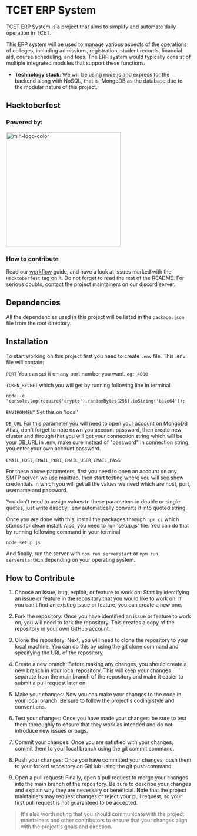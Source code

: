 # TCET ERP System

TCET ERP System is a project that aims to simplify and automate daily operation in TCET.

This ERP system will be used to manage various aspects of the operations of colleges, including admissions, registration, student records, financial aid, course scheduling, and fees. The ERP system would typically consist of multiple integrated modules that support these functions.

  - **Technology stack**: We will be using node.js and express for the backend along with NoSQL, that is, MongoDB as the database due to the modular nature of this project.

## Hacktoberfest
### Powered by:
<img width="311" alt="mlh-logo-color" src="https://github.com/tcet-opensource/hacktober-fest/assets/55846983/d5ccae96-86a7-4fed-8f00-e9f1d0aa5cac">

### How to contribute
Read our [workflow](https://opensource.tcetmumbai.in/docs/resources/workflows/external-workflow/) guide, and have a look at issues marked with the <code>Hacktoberfest</code> tag on it. Do not forget to read the rest of the README. For serious doubts, contact the project maintainers on our discord server.

## Dependencies

All the dependencies used in this project will be listed in the `package.json` file from the root directory.

## Installation

To start working on this project first you need to create `.env` file. This .env file will contain:

`PORT`
 You can set it on any port number you want. `eg: 4000`

`TOKEN_SECRET` which you will get by running following line in terminal   
```
node -e "console.log(require('crypto').randomBytes(256).toString('base64'));
```
`ENVIRONMENT`
 Set this on 'local'    

`DB_URL` 
 For this parameter you will need to open your account on MongoDB Atlas, don't forget to note down you account password, then create new cluster and through that you will get your connection string which will be your DB_URL in .env, make sure instead of "password" in connection string, you enter your own account password.

`EMAIL_HOST`,
`EMAIL_PORT`,
`EMAIL_USER`,
`EMAIL_PASS`   

 For these above parameters, first you need to open an account on any SMTP server, we use mailtrap, then start testing where you will see show credentials in which you will get all the values we need which are host, port, username and password.   

You don't need to assign values to these parameters in double or single quotes, just write directly, .env automatically converts it into quoted string.   

Once you are done with this, install the packages through `npm ci` which stands for clean install.
Also, you need to run 'setup.js' file. You can do that by running following command in your terminal
```
node setup.js
```
And finally, run the server with `npm run serverstart` or `npm run serverstartWin` depending on your operating system.

## How to Contribute

1. Choose an issue, bug, exploit, or feature to work on: Start by identifying an issue or feature in the repository that you would like to work on. If you can't find an existing issue or feature, you can create a new one.

2. Fork the repository: Once you have identified an issue or feature to work on, you will need to fork the repository. This creates a copy of the repository in your own GitHub account.

3. Clone the repository: Next, you will need to clone the repository to your local machine. You can do this by using the git clone command and specifying the URL of the repository.

4. Create a new branch: Before making any changes, you should create a new branch in your local repository. This will keep your changes separate from the main branch of the repository and make it easier to submit a pull request later on.

5. Make your changes: Now you can make your changes to the code in your local branch. Be sure to follow the project's coding style and conventions.

6. Test your changes: Once you have made your changes, be sure to test them thoroughly to ensure that they work as intended and do not introduce new issues or bugs.

7. Commit your changes: Once you are satisfied with your changes, commit them to your local branch using the git commit command.

8. Push your changes: Once you have committed your changes, push them to your forked repository on GitHub using the git push command.

9. Open a pull request: Finally, open a pull request to merge your changes into the main branch of the repository. Be sure to describe your changes and explain why they are necessary or beneficial. Note that the project maintainers may request changes or reject your pull request, so your first pull request is not guaranteed to be accepted.

> It's also worth noting that you should communicate with the project maintainers and other contributors to ensure that your changes align with the project's goals and direction.

